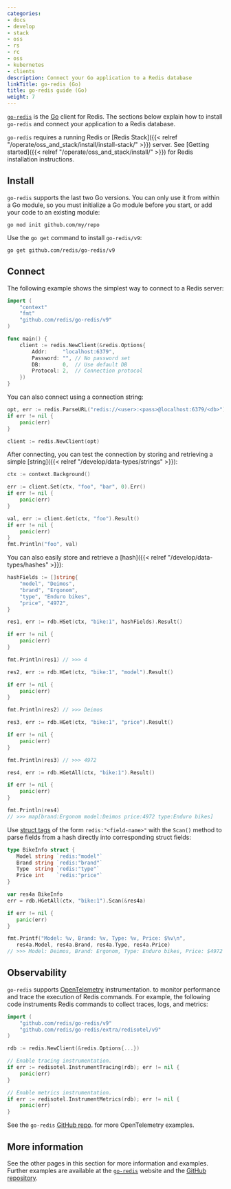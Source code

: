 ```yaml
---
categories:
- docs
- develop
- stack
- oss
- rs
- rc
- oss
- kubernetes
- clients
description: Connect your Go application to a Redis database
linkTitle: go-redis (Go)
title: go-redis guide (Go)
weight: 7
---
```


[`go-redis`](https://github.com/redis/go-redis) is the [Go](https://go.dev/) client for Redis.
The sections below explain how to install `go-redis` and connect your application to a Redis database.

`go-redis` requires a running Redis or
[Redis Stack]({{< relref "/operate/oss_and_stack/install/install-stack/" >}}) server.
See [Getting started]({{< relref "/operate/oss_and_stack/install/" >}}) for Redis installation
instructions.

## Install

`go-redis` supports the last two Go versions. You can only use it from within
a Go module, so you must initialize a Go module before you start, or add your code to
an existing module:

```
go mod init github.com/my/repo
```

Use the `go get` command to install `go-redis/v9`:

```
go get github.com/redis/go-redis/v9
```

## Connect

The following example shows the simplest way to connect to a Redis server:

```go
import (
	"context"
	"fmt"
	"github.com/redis/go-redis/v9"
)

func main() {    
    client := redis.NewClient(&redis.Options{
        Addr:	  "localhost:6379",
        Password: "", // No password set
        DB:		  0,  // Use default DB
        Protocol: 2,  // Connection protocol
    })
}
```

You can also connect using a connection string:

```go
opt, err := redis.ParseURL("redis://<user>:<pass>@localhost:6379/<db>")
if err != nil {
	panic(err)
}

client := redis.NewClient(opt)
```

After connecting, you can test the connection by  storing and retrieving
a simple [string]({{< relref "/develop/data-types/strings" >}}):

```go
ctx := context.Background()

err := client.Set(ctx, "foo", "bar", 0).Err()
if err != nil {
    panic(err)
}

val, err := client.Get(ctx, "foo").Result()
if err != nil {
    panic(err)
}
fmt.Println("foo", val)
```

You can also easily store and retrieve a [hash]({{< relref "/develop/data-types/hashes" >}}):

```go
hashFields := []string{
    "model", "Deimos",
    "brand", "Ergonom",
    "type", "Enduro bikes",
    "price", "4972",
}

res1, err := rdb.HSet(ctx, "bike:1", hashFields).Result()

if err != nil {
    panic(err)
}

fmt.Println(res1) // >>> 4

res2, err := rdb.HGet(ctx, "bike:1", "model").Result()

if err != nil {
    panic(err)
}

fmt.Println(res2) // >>> Deimos

res3, err := rdb.HGet(ctx, "bike:1", "price").Result()

if err != nil {
    panic(err)
}

fmt.Println(res3) // >>> 4972

res4, err := rdb.HGetAll(ctx, "bike:1").Result()

if err != nil {
    panic(err)
}

fmt.Println(res4)
// >>> map[brand:Ergonom model:Deimos price:4972 type:Enduro bikes]
 ```

 Use
 [struct tags](https://stackoverflow.com/questions/10858787/what-are-the-uses-for-struct-tags-in-go)
 of the form `redis:"<field-name>"` with the `Scan()` method to parse fields from
 a hash directly into corresponding struct fields:

 ```go
type BikeInfo struct {
    Model string `redis:"model"`
    Brand string `redis:"brand"`
    Type  string `redis:"type"`
    Price int    `redis:"price"`
}

var res4a BikeInfo
err = rdb.HGetAll(ctx, "bike:1").Scan(&res4a)

if err != nil {
    panic(err)
}

fmt.Printf("Model: %v, Brand: %v, Type: %v, Price: $%v\n",
    res4a.Model, res4a.Brand, res4a.Type, res4a.Price)
// >>> Model: Deimos, Brand: Ergonom, Type: Enduro bikes, Price: $4972
 ```

## Observability

`go-redis` supports [OpenTelemetry](https://opentelemetry.io/) instrumentation.
to monitor performance and trace the execution of Redis commands.
For example, the following code instruments Redis commands to collect traces, logs, and metrics:

```go
import (
    "github.com/redis/go-redis/v9"
    "github.com/redis/go-redis/extra/redisotel/v9"
)

rdb := redis.NewClient(&redis.Options{...})

// Enable tracing instrumentation.
if err := redisotel.InstrumentTracing(rdb); err != nil {
	panic(err)
}

// Enable metrics instrumentation.
if err := redisotel.InstrumentMetrics(rdb); err != nil {
	panic(err)
}
```

See the `go-redis` [GitHub repo](https://github.com/redis/go-redis/blob/master/example/otel/README.md).
for more OpenTelemetry examples.

## More information

See the other pages in this section for more information and examples.
Further examples are available at the [`go-redis`](https://redis.uptrace.dev/guide/) website
and the [GitHub repository](https://github.com/redis/go-redis).
